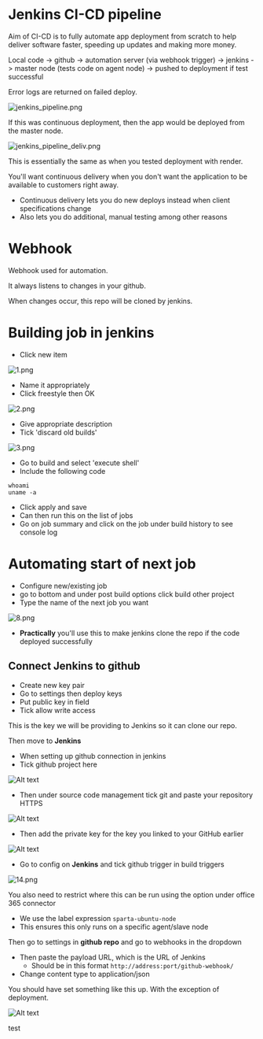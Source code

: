 # Jenkins CI-CD pipeline

Aim of CI-CD is to fully automate app deployment from scratch to help deliver software faster, speeding up updates and making more money.

Local code -> github -> automation server (via webhook trigger) -> jenkins -> master node (tests code on agent node) -> pushed to deployment if test successful

Error logs are returned on failed deploy.

![jenkins_pipeline.png](jenkins_pipeline.png)

If this was continuous deployment, then the app would be deployed from the master node.

![jenkins_pipeline_deliv.png](jenkins_pipeline_deliv.png)

This is essentially the same as when you tested deployment with render.

You'll want continuous delivery when you don't want the application to be available to customers right away.
- Continuous delivery lets you do new deploys instead when client specifications change
- Also lets you do additional, manual testing among other reasons

# Webhook

Webhook used for automation.

It always listens to changes in your github.

When changes occur, this repo will be cloned by jenkins.

# Building job in jenkins

- Click new item

![1.png](1.png)

- Name it appropriately 
- Click freestyle then OK

![2.png](2.png)

- Give appropriate description
- Tick 'discard old builds'

![3.png](3.png)

- Go to build and select 'execute shell'
- Include the following code
``` 
whoami
uname -a
```
- Click apply and save
- Can then run this on the list of jobs
- Go on job summary and click on the job under build history to see console log

# Automating start of next job
- Configure new/existing job
- go to bottom and under post build options click build other project
- Type the name of the next job you want

![8.png](8.png)

- **Practically** you'll use this to make jenkins clone the repo if the code deployed successfully

## Connect Jenkins to github
- Create new key pair
- Go to settings then deploy keys
- Put public key in field 
- Tick allow write access

This is the key we will be providing to Jenkins so it can clone our repo.

Then move to **Jenkins**

- When setting up github connection in jenkins
- Tick github project here

![Alt text](11-1.png)

- Then under source code management tick git and paste your repository HTTPS

![Alt text](12-1.png)

- Then add the private key for the key you linked to your GitHub earlier

![Alt text](13-1.png)

- Go to config on **Jenkins** and tick github trigger in build triggers

![14.png](14.png)

You also need to restrict where this can be run using the option under office 365 connector 
- We use the label expression `sparta-ubuntu-node`
- This ensures this only runs on a specific agent/slave node

Then go to settings in **github repo** and go to webhooks in the dropdown

- Then paste the payload URL, which is the URL of Jenkins 
    - Should be in this format `http://address:port/github-webhook/`
- Change content type to application/json

You should have set something like this up. With the exception of deployment.

![Alt text](diagCI-1.png)

test